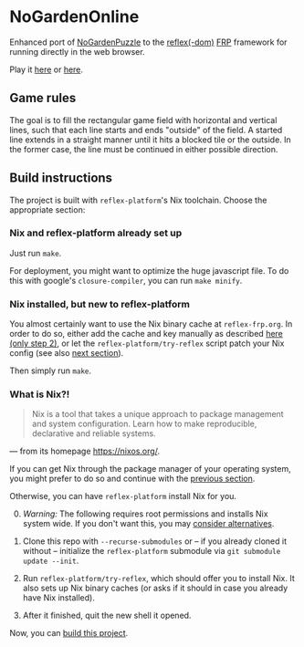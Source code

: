 # NoGardenOnline
Enhanced port of [NoGardenPuzzle](https://github.com/J0J0/games-poc/tree/main/NoGardenPuzzle)
to the [reflex(-dom)](https://hackage.haskell.org/package/reflex-dom)
[FRP](https://wiki.haskell.org/Functional_Reactive_Programming) framework
for running directly in the web browser.

Play it [here](https://homepages.uni-regensburg.de/~prj05723/nogardenonline/)
or [here](https://J0J0.github.io/NoGardenOnline/).

## Game rules
The goal is to fill the rectangular game field with horizontal and vertical lines,
such that each line starts and ends "outside" of the field. A started line extends
in a straight manner until it hits a blocked tile or the outside. In the former
case, the line must be continued in either possible direction.

## Build instructions
The project is built with `reflex-platform`'s Nix toolchain.
Choose the appropriate section:

### Nix and reflex-platform already set up
Just run `make`.

For deployment, you might want to optimize the huge javascript file.
To do this with google's `closure-compiler`, you can run `make minify`.

### Nix installed, but new to reflex-platform
You almost certainly want to use the Nix binary cache at `reflex-frp.org`.
In order to do so, either add the cache and key manually as described
[here (only step 2)](https://github.com/obsidiansystems/obelisk#installing-obelisk),
or let the `reflex-platform/try-reflex` script patch your Nix config (see also [next section](#what-is-nix)).

Then simply run `make`.

### What is Nix?!
> Nix is a tool that takes a unique approach to package management and system configuration. Learn how to make reproducible, declarative and reliable systems.

— from its homepage <https://nixos.org/>.

If you can get Nix through the package manager of your operating system, you
might prefer to do so and continue with the [previous section](#nix-installed-but-new-to-reflex-platform).

Otherwise, you can have `reflex-platform` install Nix for you.

0. _Warning:_ The following requires root permissions and installs Nix system wide. If you
don't want this, you may [consider alternatives](https://nixos.wiki/wiki/Nix_Installation_Guide#Installing_without_root_permissions).

1. Clone this repo with `--recurse-submodules` or – if you already cloned it without –
initialize the `reflex-platform` submodule via `git submodule update --init`.

2. Run `reflex-platform/try-reflex`, which should offer you to install Nix.
It also sets up Nix binary caches (or asks if it should in case you already
have Nix installed).

3. After it finished, quit the new shell it opened.

Now, you can [build this project](#nix-and-reflex-platform-already-set-up).
